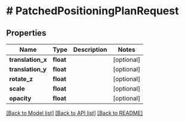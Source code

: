 # # PatchedPositioningPlanRequest

## Properties

Name | Type | Description | Notes
------------ | ------------- | ------------- | -------------
**translation_x** | **float** |  | [optional]
**translation_y** | **float** |  | [optional]
**rotate_z** | **float** |  | [optional]
**scale** | **float** |  | [optional]
**opacity** | **float** |  | [optional]

[[Back to Model list]](../../README.md#models) [[Back to API list]](../../README.md#endpoints) [[Back to README]](../../README.md)
